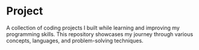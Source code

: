 # Project
A collection of coding projects I built while learning and improving my programming skills. This repository showcases my journey through various concepts, languages, and problem-solving techniques.
